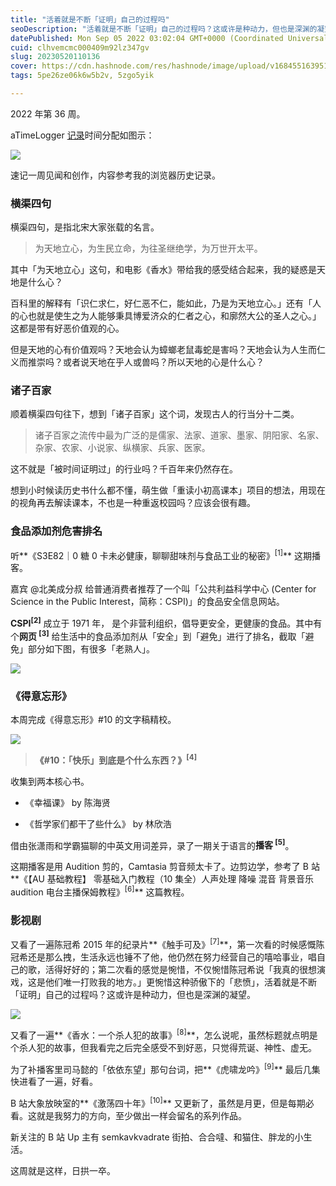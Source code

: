```yaml
---
title: "活着就是不断「证明」自己的过程吗"
seoDescription: "活着就是不断「证明」自己的过程吗？这或许是种动力，但也是深渊的凝望。"
datePublished: Mon Sep 05 2022 03:02:04 GMT+0000 (Coordinated Universal Time)
cuid: clhvemcmc000409m92lz347gv
slug: 20230520110136
cover: https://cdn.hashnode.com/res/hashnode/image/upload/v1684551639510/354dbcdc-eef6-4199-91f9-7ff3229ea4a8.jpeg
tags: 5pe26ze06k6w5b2v, 5zgo5yik

---
```


2022 年第 36 周。

aTimeLogger [记录](http://mp.weixin.qq.com/s?__biz=MzI3MzU5MDA1OQ==&mid=2247484873&idx=1&sn=b45dd7055fced2c82fbd73482814f94f&chksm=eb21b78ddc563e9b9566f248e8ddc8b665ff5eee22aac28a41a9d6b32f4e78a8a9a2d982ac78&scene=21#wechat_redirect)时间分配如图示：

![](https://cdn.hashnode.com/res/hashnode/image/upload/v1684551643508/e76939d0-7e28-44f7-bbde-39db3bb8195d.jpeg)

速记一周见闻和创作，内容参考我的浏览器历史记录。

### **横渠四句**

横渠四句，是指北宋大家张载的名言。

> 为天地立心，为生民立命，为往圣继绝学，为万世开太平。

其中「为天地立心」这句，和电影《香水》带给我的感受结合起来，我的疑惑是天地是什么心？

百科里的解释有「识仁求仁，好仁恶不仁，能如此，乃是为天地立心。」还有「人的心也就是使生之为人能够秉具博爱济众的仁者之心，和廓然大公的圣人之心。」这都是带有好恶价值观的心。

但是天地的心有价值观吗？天地会认为蟑螂老鼠毒蛇是害吗？天地会认为人生而仁义而推崇吗？或者说天地在乎人或兽吗？所以天地的心是什么心？

### **诸子百家**

顺着横渠四句往下，想到「诸子百家」这个词，发现古人的行当分十二类。

> 诸子百家之流传中最为广泛的是儒家、法家、道家、墨家、阴阳家、名家、杂家、农家、小说家、纵横家、兵家、医家。

这不就是「被时间证明过」的行业吗？千百年来仍然存在。

想到小时候读历史书什么都不懂，萌生做「重读小初高课本」项目的想法，用现在的视角再去解读课本，不也是一种重返校园吗？应该会很有趣。

### **食品添加剂危害排名**

听**《S3E82｜0 糖 0 卡未必健康，聊聊甜味剂与食品工业的秘密》<sup>[1]</sup>** 这期播客。

嘉宾 @北美成分叔 给普通消费者推荐了一个叫「公共利益科学中心 (Center for Science in the Public Interest，简称：CSPI)」的食品安全信息网站。

**CSPI<sup>[2]</sup>** 成立于 1971 年， 是个非营利组织，倡导更安全，更健康的食品。其中有个**网页 <sup> [3]</sup>** 给生活中的食品添加剂从「安全」到「避免」进行了排名，截取「避免」部分如下图，有很多「老熟人」。

![](https://cdn.hashnode.com/res/hashnode/image/upload/v1684551652395/611c102b-3e60-4e2d-9db6-687c25eb5148.png)

### **《得意忘形》**

本周完成《得意忘形》#10 的文字稿精校。

![](https://cdn.hashnode.com/res/hashnode/image/upload/v1684551659354/1a26c004-41ac-4a17-8ba3-6ecfc0890221.png)

> **《#10：「快乐」到底是个什么东西？》<sup>[4]</sup>**

收集到两本核心书。

* 《幸福课》 by 陈海贤
    
* 《哲学家们都干了些什么》 by 林欣浩
    

借由张潇雨和学霸猫聊的中英文用词差异，录了一期关于语言的**播客 <sup> [5]</sup>**。

这期播客是用 Audition 剪的，Camtasia 剪音频太卡了。边剪边学，参考了 B 站**《【AU 基础教程】 零基础入门教程（10 集全）人声处理 降噪 混音 背景音乐 audition 电台主播保姆教程》<sup>[6]</sup>** 这篇教程。

### **影视剧**

又看了一遍陈冠希 2015 年的纪录片**《触手可及》<sup>[7]</sup>**，第一次看的时候感慨陈冠希还是那么拽，生活永远也锤不了他，他仍然在努力经营自己的嘻哈事业，唱自己的歌，活得好好的；第二次看的感觉是惋惜，不仅惋惜陈冠希说「我真的很想演戏，这是他们唯一打败我的地方。」更惋惜这种骄傲下的「悲愤」，活着就是不断「证明」自己的过程吗？这或许是种动力，但也是深渊的凝望。

![](https://cdn.hashnode.com/res/hashnode/image/upload/v1684551662899/9764306b-d8ac-475d-82aa-9c0a45ab0e1d.png)

又看了一遍**《香水：一个杀人犯的故事》<sup>[8]</sup>**，怎么说呢，虽然标题就点明是个杀人犯的故事，但我看完之后完全感受不到好恶，只觉得荒诞、神性、虚无。

为了补播客里司马懿的「依依东望」那句台词，把**《虎啸龙吟》<sup>[9]</sup>** 最后几集快进看了一遍，好看。

B 站大象放映室的**《激荡四十年》<sup>[10]</sup>** 又更新了，虽然是月更，但是每期必看。这就是我努力的方向，至少做出一样会留名的系列作品。

新关注的 B 站 Up 主有 semkavkvadrate 街拍、合合噠、和猫住、胖龙的小生活。

这周就是这样，日拱一卒。